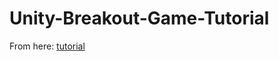 # Unity-Breakout-Game-Tutorial

From here:
[tutorial](https://unity3d.com/learn/tutorials/modules/beginner/live-training-archive/creating-a-breakout-game?playlist=17219)
